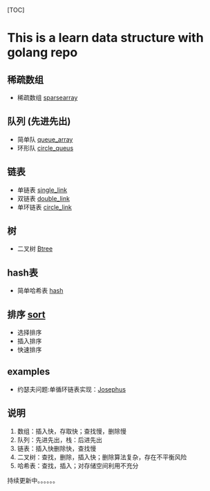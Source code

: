 [TOC]


# This is a learn data structure with golang repo
## 稀疏数组 
- 稀疏数组 [sparsearray](https://github.com/miiniper/data_structure/blob/master/sparsearray.go)
## 队列 (先进先出)
-  简单队 [queue_array](https://github.com/miiniper/data_structure/blob/master/queuearray.go)
-  环形队 [circle_queus](https://github.com/miiniper/data_structure/blob/master/circle_queue.go)
## 链表
-  单链表 [single_link](https://github.com/miiniper/data_structure/blob/master/single_link.go)
-  双链表 [double_link](https://github.com/miiniper/data_structure/blob/master/double_link.go)
-  单环链表 [circle_link](https://github.com/miiniper/data_structure/blob/master/circle_link.go)
## 树
- 二叉树 [Btree](https://github.com/miiniper/data_structure/blob/master/tree/btree.go)
## hash表
- 简单哈希表 [hash](https://github.com/miiniper/data_structure/blob/master/hash.go)

## 排序 [sort](https://github.com/miiniper/data_structure/blob/master/sort.go)
- 选择排序
- 插入排序
- 快速排序 


## examples
-  约瑟夫问题:单循环链表实现：[Josephus](https://github.com/miiniper/data_structure/blob/master/examples/josephus.go)

## 说明
1. 数组：插入快，存取快；查找慢，删除慢
2. 队列：先进先出，栈：后进先出
3. 链表：插入快删除快，查找慢
4. 二叉树：查找，删除，插入快；删除算法复杂，存在不平衡风险
5. 哈希表：查找，插入；对存储空间利用不充分





持续更新中。。。。。。



